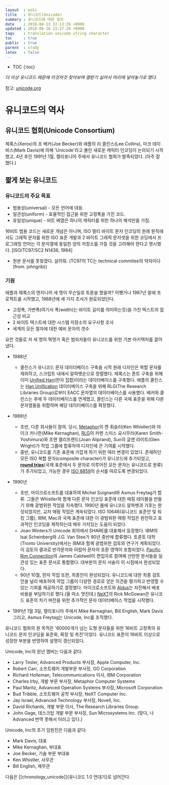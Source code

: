 ```yaml
---
layout  : wiki
title   : 유니코드(Unicode)
summary : 유니코드에 대한 정리
date    : 2018-04-13 22:13:26 +0900
updated : 2018-04-16 23:27:20 +0900
tags    : translation unicode string character
toc     : true
public  : true
parent  : study
latex   : false
---
```

* TOC
{:toc}

*더 이상 유니코드 때문에 이것저것 찾아보며 열받기 싫어서 머리에 넣어놓기로 했다.*

참고: [unicode.org](https://unicode.org)

# 유니코드의 역사

## 유니코드 협회(Unicode Consortium)
제록스(Xerox)의 조 베커(Joe Becker)와 애플의 리 콜린스(Lee Collins), 마크 데이비스(Mark Davis)에 의해 'Unicode'라고 불린 새로운 캐릭터 인코딩이 논의되기 시작했고, 4년 후인 1991년 1월, 캘리포니아 주에서 유니코드 협회가 발족되었다. (아주 잘 했다.)

## 짧게 보는 유니코드

### 유니코드의 주요 목표

* 범용성(universal) - 모든 언어에 대응.
* 일관성(uniform) - 효율적인 접근을 위한 고정폭을 가진 코드.
* 유일성(unique) - 비트 배열은 하나의 캐릭터를 위한 하나의 해석만을 가짐.

16비트 범용 코드는 새로운 개념은 아니며, ISO 멀티 바이트 문자 인코딩의 원래 원칙에서도 그래픽 문자를 위한 ISO 표준 개발과 2 바이트 그래픽 문자셋을 위한 코딩에서 프로그래밍 언어는 각 문자열에 동일한 양의 저장소를 가질 것을 고려해야 한다고 명시했다. \[ISO/TC97/SC2 N1436, 1984\]
- 원본 문서를 못찾겠다. 살려줘. (TC97의 TC는 technical commitee의 약자이다(from. johngrib))

### 기원
애플과 제록스의 엔지니어 세 명이 무슨일로 토론을 했을까? 어쨌거나 1987년 말에 프로젝트를 시작했고, 1988년에 세 가지 조사가 완료되었단다.

- 고정폭, 가변폭(여기서 폭(width)는 바이트 길이를 의미하는듯)을 가진 텍스트의 접근성 비교
- 2 바이트 텍스트에 대한 시스템 저장소의 요구사항 조사
- 세계의 모든 철자에 대한 예비 문자의 갯수

요런 것들로 저 세 명의 혁명가 혹은 범죄자들이 유니코드를 위한 기본 아키텍처를 끌어냈다.

- 1988년
	- 콜린스가 유니코드 문자 데이터베이스 구축을 시작
원래 디자인은 복합 문자를 제외하고, 스크립트 내에서 알파벳순으로 정렬했다. 제록스는 폰트 구축을 위해 이미 [Unified Han](https://en.wikipedia.org/wiki/Han_unification )(한자 집합)이라는 데이터베이스를 구축했다. 애플의 콜린스는 [Han Unification](https://en.wikipedia.org/wiki/Han_unification ) 데이터베이스 구축을 위해 RLG\(The Research Libraries Group\)로부터 EACC 문자열의 데이터베이스를 사용했다. 베커와 콜린스는 후에 두 데이터베이스를 연계했고, 콜린스는 다른 국제 표준을 위해 다른 문자열들을 취합하며 해당 데이터베이스를 확장했다.

- 1989년
	- 초반, 다른 회사들이 참여. 당시, [Metaphor](https://en.wikipedia.org/wiki/Metaphor_Computer_Systems)의 켄 휘슬러(Ken Whistler)와 마이크 커나한(Mike Kernaghan), [RLG](https://en.wikipedia.org/wiki/Research_Libraries_Group)의 카렌 스미스 요시무라(Karen Smith-Yoshimura)와 조앤 앨리프랜드(Joan Aliprand), Sun의 글렌 라이트(Glen Wright)가 작업 그룹에 합류하여 디자인에 큰 기여를 시작했다.
	- 중반, 유니코드를 기존 표준에 가깝게 하기 위한 여러 변경이 있었다. 존재하던 모든 ISO 복합 문자(composite character)가 유니코드에 추가되었고, **[round trips](https://en.wikipedia.org/wiki/Round-trip_format_conversion)**(국제 표준에서 두 문자로 이루어진 모든 문자는 유니코드로 분류)가 추가되었고, 가능한 경우 [ISO 8859](https://ko.wikipedia.org/wiki/ISO/IEC_8859 )의 순서를 따르도록 변경되었다.
- 1990년
	- 초반, 마이크로소프트를 대표하여 Michel Suignard와 Asmus Freytag가 합류. 그들은 Whistler와 함께 다른 문자 인코딩 표준에 대한 매핑 테이블을 만들기 위해 광범위한 작업을 지속했다. 1990년 봄에 유니코드 알파벳과 기호는 완성되었지만, 교차 매핑 작업은 계속되었다. ISO 10646(유니코드 표준안 및 워킹 그룹), IBM, Mac과 국제 표준에 대한 이 광범위한 매핑 작업은 완전하고 효과적인 인코딩을 제작하는데 매우 가치있는 도움이 되었다.
	- Joan Winters가 Unicode 회의에서 SHARE를 대표해서 등장했다. IBM의 Isai Scheinberg와 J.G. Van Stee가 90년 중반에 합류했다. 토론토 대학(Tronto University)에서는 IBM과 함께 광범위한 검토와 연구가 계획되었다. 이 검토의 결과로 반각문자와 아랍어 문자의 호환 영역이 포함되었다. [Pacific Rim Connection](http://www.pacrim50.com)의 James Caldwell이 편집자로 참여해 산만한 문서들을 일관성 있는 표준 문서로 통합했다. 대부분의 문자 서술이 이 시점에서 완성되었다.
	- 90년 10월, 한자 작업 또한, 최종안이 완성되었다. 유니코드에 대한 최종 검토안을 널리 배포하여 작업 그룹이 다양한 경로로 얻은 의견을 평가하고 반영할 수 있는 기회를 제공하기로 결정했다. 마이크로소프트와 [Aldus](https://en.wikipedia.org/wiki/Aldus)는 자진해서 배포 비용을 부담하기로 했다.(올 마소 멋진데.) [NeXT](https://en.wikipedia.org/wiki/NeXT)의 Rick McGowan은 유니코드 표준의 차기 버전을 위한 추가적인 문자 데이터베이스 작업을 시작했다.
- 1991년 1월 3일, 캘리포니아 주에서 Mike Kernaghan, Bill English, Mark Davis 그리고, Asmus Freytag는 Unicode, Inc를 조직했다.

유니코드 협회의 원 목적은 '60000개가 넘는 도형 문자들을 위한 16비트 고정폭의 유니코드 문자 인코딩을 표준화, 확장 및 촉진'이었다. 유니코드 표준이 16비트 이상으로 성장한 부분을 반영하여 설명이 갱신되었다.

Unicode, Inc의 원년 멤버는 다음과 같다:
- Larry Tesler, Advanced Products 부사장, Apple Computer, Inc.
- Robert Carr, 소프트웨어 개발부문 부사장, GO Corporation
- Richard Holleman, Telecommunications 이사, IBM Corporation
- Charles Irby, 개발 부문 부사장, Metaphor Computer Systems
- Paul Maritz, Advanced Operation Systems 부사장, Microsoft Corporation
- Bud Tribble, 소프트웨어 공학 부사장, NeXT Computer Inc.
- Jay Israel, Advanced Technology 부사장, Novell, Inc.
- David Richards, 개발 부문 이사, The Research Libraries Group.
- John Gage, 데스크탑 개발 부문 부사장, Sun Microsystems Inc.
(맞다, 나 Advanced 번역 못해서 이러고 있다.)

Unicode, Inc의 초기 임원진은 다음과 같다:
- Mark Davis, 대표
- Mike Kernaghan,  부대표
- Joe Becker, 기술 부문 부대표
- Ken Whistler, 사무관
- Bill English, 재무관

다음은 [[chronology_unicode]]{유니코드 1.0 연대기}로 넘어간다.
